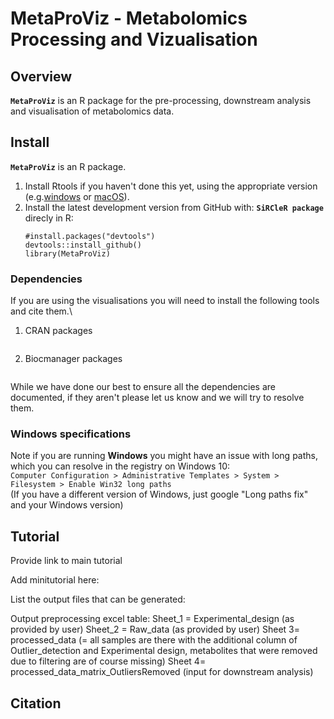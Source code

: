# MetaProViz - Metabolomics Processing and Vizualisation
## Overview
**`MetaProViz`** is an R package for the pre-processing, downstream analysis and visualisation of metabolomics data.



## Install
**`MetaProViz`** is an R package.
1. Install Rtools if you haven't done this yet, using the appropriate version (e.g.[windows](https://cran.r-project.org/bin/windows/Rtools/) or [macOS](https://cran.r-project.org/bin/macosx/tools/)).
2. Install the latest development version from GitHub with: **`SiRCleR package`** direcly in R:
    ```
    #install.packages("devtools")
    devtools::install_github()
    library(MetaProViz)
    ```
### Dependencies 
If you are using the visualisations you will need to install the following tools and cite them.\
1. CRAN packages
```

```
2. Biocmanager packages
```

```
While we have done our best to ensure all the dependencies are documented, if they aren't please let us know and we will try to resolve them.

### Windows specifications
Note if you are running **Windows** you might have an issue with long paths, which you can resolve in the registry on Windows 10:\
`Computer Configuration > Administrative Templates > System > Filesystem > Enable Win32 long paths`\
(If you have a different version of Windows, just google "Long paths fix" and your Windows version)

## Tutorial
Provide link to main tutorial

Add minitutorial here:

List the output files that can be generated:

Output preprocessing excel table:
Sheet_1 = Experimental_design (as provided by user)
Sheet_2 = Raw_data (as provided by user)
Sheet 3= processed_data (= all samples are there with the additional column of Outlier_detection and Experimental design, metabolites that were removed due to filtering are of course missing)
Sheet 4= processed_data_matrix_OutliersRemoved (input for downstream analysis)



## Citation
